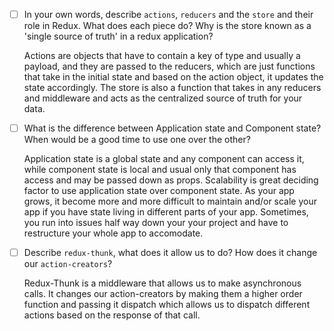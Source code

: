 - [ ] In your own words, describe `actions`, `reducers` and the `store` and their role in Redux. What does each piece do? Why is the store known as a 'single source of truth' in a redux application?

  Actions are objects that have to contain a key of type and usually a payload, and they are passed to the reducers, which are just functions that take in the initial state and based on the action object, it updates the state accordingly. The store is also a function that takes in any reducers and middleware and acts as the centralized source of truth for your data.

- [ ] What is the difference between Application state and Component state? When would be a good time to use one over the other?

  Application state is a global state and any component can access it, while component state is local and usual only that component has access and may be passed down as props. Scalability is great deciding factor to use application state over component state. As your app grows, it become more and more difficult to maintain and/or scale your app if you have state living in different parts of your app. Sometimes, you run into issues half way down your your project and have to restructure your whole app to accomodate.

- [ ] Describe `redux-thunk`, what does it allow us to do? How does it change our `action-creators`?

  Redux-Thunk is a middleware that allows us to make asynchronous calls. It changes our action-creators by making them a higher order function and passing it dispatch which allows us to dispatch different actions based on the response of that call.
